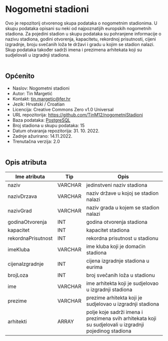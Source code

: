 # __Nogometni stadioni__

Ovo je repozitorij otvorenog skupa podataka o nogometnim stadionima. U skupu podataka opisani su neki od najpoznatijih europskih nogometnih stadiona. Za pojedini stadion u skupu podataka su pohranjene informacije o nazivu stadiona, godini otvorenja, kapacitetu, rekordnoj prisutnosti, cijeni izgradnje, broju svečanih loža te državi i gradu u kojim se stadion nalazi. Skup podataka također sadrži imena i prezimena arhitekata koji su sudjelovali u izgradnji stadiona.
<br></br>

## __Općenito__

- Naslov: Nogometni stadioni
- Autor: Tin Margetić
- Kontakt: tin.margetic@fer.hr
- Jezik: Hrvatski / Croatian
- Licencija: Creative Commons Zero v1.0 Universal
- URL repozitorija: https://github.com/TinM12/nogometniStadioni
- Baza podataka: [PostgreSQL](https://www.postgresql.org/)
- Broj stadiona u skupu podataka: 15
- Datum otvaranja repozitorija: 31. 10. 2022.
- Zadnje ažurirano: 14.11.2022.
- Trenutačna verzija: 2.0
<br></br>

## __Opis atributa__


| Ime atributa | Tip | Opis |
| --- | --- | --- |
| naziv | VARCHAR | jedinstveni naziv stadiona |
| nazivDrzava | VARCHAR | naziv države u kojoj se stadion nalazi |
| nazivGrad | VARCHAR | naziv grada u kojem se stadion nalazi |
| godinaOtvorenja | INT | godina otvorenja stadiona |
| kapacitet | INT | kapacitet stadiona |
| rekordnaPrisutnost | INT | rekordna prisutnost u stadionu| 
| imeKluba | VARCHAR | ime kluba koji je domaćin stadiona|
| cijenaIzgradnje | INT | cijena izgradnje stadiona u eurima |
| brojLoza | INT | broj svečanih loža u stadionu |
| ime | VARCHAR | ime arhitekta koji je sudjelovao u izgradnji stadiona |
| prezime | VARCHAR | prezime arhitekta koji je sudjelovao u izgradnji stadiona |
| arhitekti | ARRAY | polje koje sadrži imena i prezimena svih arhitekata koji su sudjelovali u izgradnji pojedinog stadiona | 
